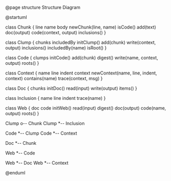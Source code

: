 @page structure Structure Diagram

@startuml

class Chunk {
  line
  name
  body
  newChunk(line, name)
  isCode()
  add(text)
  doc(output)
  code(context, output)
  inclusions()
}

class Clump {
  chunks
  includedBy
  initClump()
  add(chunk)
  write(context, output)
  inclusions()
  includedBy(name)
  isRoot()
}

class Code {
  clumps
  initCode()
  add(chunk)
  digest()
  write(name, context, output)
  roots()
}

class Context {
  name
  line
  indent
  context
  newContext(name, line, indent, context)
  contains(name)
  trace(context, msg)
}

class Doc {
  chunks
  initDoc()
  read(input)
  write(output)
  items()
}

class Inclusion {
  name
  line
  indent
  trace(name)
}

class Web {
  doc
  code
  initWeb()
  read(input)
  digest()
  doc(output)
  code(name, output)
  roots()
}

Clump o-- Chunk
Clump *-- Inclusion

Code *-- Clump
Code *-- Context

Doc *-- Chunk

Web *-- Code

Web *-- Doc
Web *-- Context

@enduml
